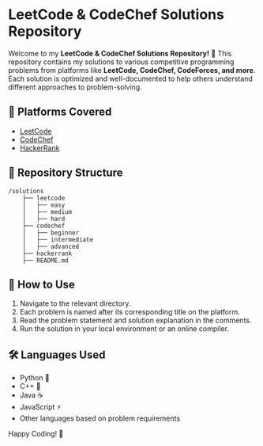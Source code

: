 # LeetCode & CodeChef Solutions Repository

Welcome to my **LeetCode & CodeChef Solutions Repository!** 🚀 This repository contains my solutions to various competitive programming problems from platforms like **LeetCode, CodeChef, CodeForces, and more**. Each solution is optimized and well-documented to help others understand different approaches to problem-solving.

## 📌 Platforms Covered
- [LeetCode](https://leetcode.com/)
- [CodeChef](https://www.codechef.com/)
- [HackerRank](https://www.hackerrank.com/)

## 📁 Repository Structure
```
/solutions
    ├── leetcode
    │   ├── easy
    │   ├── medium
    │   ├── hard
    ├── codechef
    │   ├── beginner
    │   ├── intermediate
    │   ├── advanced
    ├── hackerrank
    ├── README.md
```

## 🔧 How to Use
1. Navigate to the relevant directory.
2. Each problem is named after its corresponding title on the platform.
3. Read the problem statement and solution explanation in the comments.
4. Run the solution in your local environment or an online compiler.

## 🛠 Languages Used
- Python 🐍
- C++ 🚀
- Java ☕
- JavaScript ⚡
- Other languages based on problem requirements


Happy Coding! 🎯

